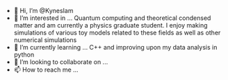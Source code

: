 - 👋 Hi, I’m @KynesIam
- 👀 I’m interested in ...
Quantum computing and theoretical condensed matter and am currently a physics graduate student. I enjoy making simulations of various toy models related to these fields as well as other numerical simulations
- 🌱 I’m currently learning ...
C++ and improving upon my data analysis in python
- 💞️ I’m looking to collaborate on ...
- 📫 How to reach me ...

<!---
KynesIam/KynesIam is a ✨ special ✨ repository because its `README.md` (this file) appears on your GitHub profile.
You can click the Preview link to take a look at your changes.
--->

